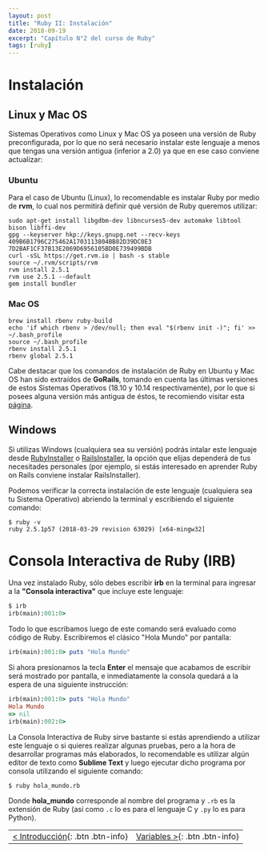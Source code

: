 ```yaml
---
layout: post
title: "Ruby II: Instalación"
date: 2018-09-19
excerpt: "Capítulo N°2 del curso de Ruby"
tags: [ruby]
---
```


# Instalación

## Linux y Mac OS

Sistemas Operativos como Linux y Mac OS ya poseen una versión de Ruby preconfigurada, por lo que no será necesario instalar este lenguaje a menos que tengas una versión antigua (inferior a 2.0) ya que en ese caso conviene actualizar:

### Ubuntu

Para el caso de Ubuntu (Linux), lo recomendable es instalar Ruby por medio de **rvm**, lo cual nos permitirá definir qué versión de Ruby queremos utilizar:

```
sudo apt-get install libgdbm-dev libncurses5-dev automake libtool bison libffi-dev
gpg --keyserver hkp://keys.gnupg.net --recv-keys 409B6B1796C275462A1703113804BB82D39DC0E3 7D2BAF1CF37B13E2069D6956105BD0E739499BDB
curl -sSL https://get.rvm.io | bash -s stable
source ~/.rvm/scripts/rvm
rvm install 2.5.1
rvm use 2.5.1 --default
gem install bundler
```

### Mac OS

```
brew install rbenv ruby-build
echo 'if which rbenv > /dev/null; then eval "$(rbenv init -)"; fi' >> ~/.bash_profile
source ~/.bash_profile
rbenv install 2.5.1
rbenv global 2.5.1
```

Cabe destacar que los comandos de instalación de Ruby en Ubuntu y Mac OS han sido extraídos de **GoRails**, tomando en cuenta las últimas versiones de estos Sistemas Operativos (18.10 y 10.14 respectivamente), por lo que si posees alguna versión más antigua de éstos, te recomiendo visitar esta [página](https://gorails.com/setup/ubuntu/18.10).

## Windows

Si utilizas Windows (cualquiera sea su versión) podrás intalar este lenguaje desde [RubyInstaller](https://rubyinstaller.org/) o [RailsInstaller](http://railsinstaller.org/en), la opción que elijas dependerá de tus necesitades personales (por ejemplo, si estás interesado en aprender Ruby on Rails conviene instalar RailsInstaller).

Podemos verificar la correcta instalación de este lenguaje (cualquiera sea tu Sistema Operativo) abriendo la terminal y escribiendo el siguiente comando:

```
$ ruby -v
ruby 2.5.1p57 (2018-03-29 revision 63029) [x64-mingw32]
```

# Consola Interactiva de Ruby (IRB)

Una vez instalado Ruby, sólo debes escribir **irb** en la terminal para ingresar a la **"Consola interactiva"** que incluye este lenguaje:

```ruby
$ irb
irb(main):001:0>
```

Todo lo que escribamos luego de este comando será evaluado como código de Ruby. Escribiremos el clásico "Hola Mundo" por pantalla:

```ruby
irb(main):001:0> puts "Hola Mundo"
```

Si ahora presionamos la tecla **Enter** el mensaje que acabamos de escribir será mostrado por pantalla, e inmediatamente la consola quedará a la espera de una siguiente instrucción:

```ruby
irb(main):001:0> puts "Hola Mundo"
Hola Mundo
=> nil
irb(main):002:0>
```

La Consola Interactiva de Ruby sirve bastante si estás aprendiendo a utilizar este lenguaje o si quieres realizar algunas pruebas, pero a la hora de desarrollar programas más elaborados, lo recomendable es utilizar algún editor de texto como **Sublime Text** y luego ejecutar dicho programa por consola utilizando el siguiente comando:

```
$ ruby hola_mundo.rb
```

Donde **hola_mundo** corresponde al nombre del programa y `.rb` es la extensión de Ruby (así como `.c` lo es para el lenguaje C y `.py` lo es para Python).

|     |     |
|:----|----:|
| [< Introducción](https://nisoto.github.io/ruby-i-introduccion/){: .btn .btn-info} | [Variables >](https://nisoto.github.io/ruby-iii-variables/){: .btn .btn-info} |
